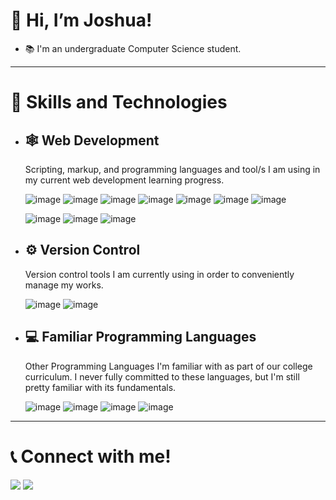 # 👋 Hi, I’m Joshua!
- 📚 I'm an undergraduate Computer Science student.
___
# 🧾 Skills and Technologies
- ## 🕸 Web Development
    Scripting, markup, and programming languages and tool/s I am using in my current web development learning progress.
    
    ![image](https://img.shields.io/badge/HTML5-E34F26?style=for-the-badge&logo=html5&logoColor=white)
    ![image](https://img.shields.io/badge/CSS3-1572B6?style=for-the-badge&logo=css3&logoColor=white)
    ![image](https://img.shields.io/badge/JavaScript-323330?style=for-the-badge&logo=javascript&logoColor=F7DF1E)
    ![image](https://img.shields.io/badge/json-5E5C5C?style=for-the-badge&logo=json&logoColor=white)
    ![image](https://img.shields.io/badge/React-20232A?style=for-the-badge&logo=react&logoColor=61DAFB)
    ![image](https://img.shields.io/badge/next.js-000000?style=for-the-badge&logo=nextdotjs&logoColor=white)
    ![image](https://img.shields.io/badge/Node.js-339933?style=for-the-badge&logo=nodedotjs&logoColor=white)
    
    ![image](https://img.shields.io/badge/VSCode-0078D4?style=for-the-badge&logo=visual%20studio%20code&logoColor=white)
    ![image](https://img.shields.io/badge/GitHub%20Pages-222222?style=for-the-badge&logo=GitHub%20Pages&logoColor=white)
    ![image](https://img.shields.io/badge/Vercel-000000?style=for-the-badge&logo=vercel&logoColor=white)

- ## ⚙ Version Control
    Version control tools I am currently using in order to conveniently manage my works.
    
    ![image](https://img.shields.io/badge/GIT-E44C30?style=for-the-badge&logo=git&logoColor=white)
    ![image](https://img.shields.io/badge/GitHub-100000?style=for-the-badge&logo=github&logoColor=white)

- ## 💻 Familiar Programming Languages
    Other Programming Languages I'm familiar with as part of our college curriculum. I never fully committed to these languages, but I'm still pretty familiar with its fundamentals.

    ![image](https://img.shields.io/badge/C-00599C?style=for-the-badge&logo=c&logoColor=white)
    ![image](https://img.shields.io/badge/C%2B%2B-00599C?style=for-the-badge&logo=c%2B%2B&logoColor=white)
    ![image](https://img.shields.io/badge/C%23-239120?style=for-the-badge&logo=c-sharp&logoColor=white)
    ![image](https://img.shields.io/badge/Python-FFD43B?style=for-the-badge&logo=python&logoColor=blue)
    
___
# 📞 Connect with me!
[<img src="https://img.shields.io/badge/LinkedIn-0077B5?style=for-the-badge&logo=linkedin&logoColor=white">](https://www.linkedin.com/in/joshua-caleb-bolito-7a7401214) 
[<img src="https://img.shields.io/badge/GitHub-100000?style=for-the-badge&logo=github&logoColor=white">](https://github.com/JCBolito)
